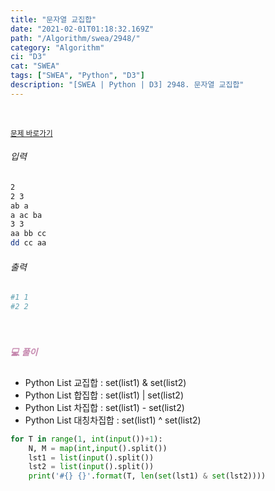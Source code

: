```yaml
---
title: "문자열 교집합"
date: "2021-02-01T01:18:32.169Z"
path: "/Algorithm/swea/2948/"
category: "Algorithm"
ci: "D3"
cat: "SWEA"
tags: ["SWEA", "Python", "D3"]
description: "[SWEA | Python | D3] 2948. 문자열 교집합"
---
```


<br />

<a href="https://swexpertacademy.com/main/code/problem/problemDetail.do?problemLevel=3&contestProbId=AV-Un3G64SUDFAXr&categoryId=AV-Un3G64SUDFAXr&categoryType=CODE&problemTitle=&orderBy=FIRST_REG_DATETIME&selectCodeLang=PYTHON&select-1=3&pageSize=10&pageIndex=6"><small>문제 바로가기</small></a>

###### 입력

```sh
2
2 3
ab a
a ac ba
3 3
aa bb cc
dd cc aa
```

###### 출력

```sh
#1 1
#2 2
```

<br />

##### <h5 style="color:#C587AE;">💻 풀이</h5>

* Python List 교집합 : set(list1) & set(list2)
* Python List 합집합 : set(list1) | set(list2)
* Python List 차집합 : set(list1) - set(list2)
* Python List 대칭차집합 : set(list1) ^ set(list2)

```python
for T in range(1, int(input())+1):
    N, M = map(int,input().split())
    lst1 = list(input().split())
    lst2 = list(input().split())
    print('#{} {}'.format(T, len(set(lst1) & set(lst2))))
```

